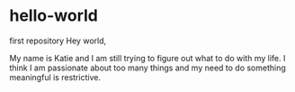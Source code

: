 # hello-world
first repository
Hey world,

My name is Katie and I am still trying to figure out what to do with my life. 
I think I am passionate about too many things and my need to do something meaningful is restrictive.
